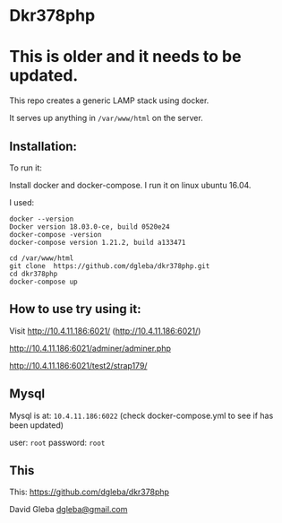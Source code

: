 # Dkr378php





# This is older and it needs to be updated.





This repo creates a generic LAMP stack using docker.

It serves up anything in `/var/www/html` on the server.

## Installation:

To run it:  

Install docker and docker-compose. I run it on linux ubuntu 16.04.

I used:
```
docker --version
Docker version 18.03.0-ce, build 0520e24
docker-compose -version
docker-compose version 1.21.2, build a133471
```


```
cd /var/www/html
git clone  https://github.com/dgleba/dkr378php.git
cd dkr378php
docker-compose up
```


## How to use try using it:

Visit http://10.4.11.186:6021/ (http://10.4.11.186:6021/)

http://10.4.11.186:6021/adminer/adminer.php
 
http://10.4.11.186:6021/test2/strap179/


## Mysql

Mysql is at:  `10.4.11.186:6022` (check docker-compose.yml to see if has been updated)

user: `root` password: `root`


## This

This: https://github.com/dgleba/dkr378php

David Gleba dgleba@gmail.com
